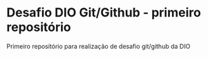 # Desafio DIO Git/Github - primeiro repositório
Primeiro repositório para realização de desafio git/github da DIO
